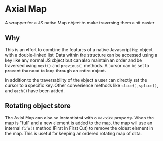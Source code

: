 # Axial Map

A wrapper for a JS native Map object to make traversing them a bit easier.

## Why

This is an effort to combine the features of a native Javascript `Map` object with a double-linked list. Data within the structure can be accessed using a key like any normal JS object but can also maintain an order and be traversed using `next()` and `previous()` methods. A cursor can be set to prevent the need to loop through an entire object.

In addition to the traversability of the object a user can directly set the cursor to a specific key. Other convenience methods like `slice()`, `splice()`, and `each()` have been added.

## Rotating object store

The Axial Map can also be instantiated with a `maxSize` property. When the map is "full" and a new element is added to the map, the map will use an internal `fifo()` method (First In First Out) to remove the oldest element in the map. This is useful for keeping an ordered rotating map of data.
